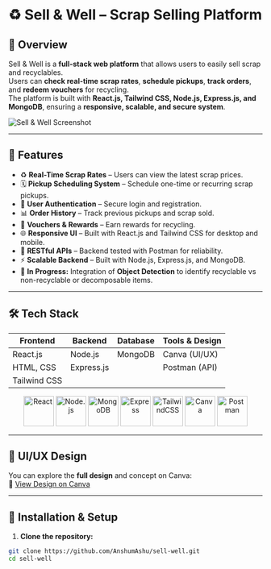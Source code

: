 # ♻️ Sell & Well – Scrap Selling Platform

## 📌 Overview
Sell & Well is a **full-stack web platform** that allows users to easily sell scrap and recyclables.  
Users can **check real-time scrap rates**, **schedule pickups**, **track orders**, and **redeem vouchers** for recycling.  
The platform is built with **React.js, Tailwind CSS, Node.js, Express.js, and MongoDB**, ensuring a **responsive, scalable, and secure system**.

![Sell & Well Screenshot](./images/home.png)

---

## 🚀 Features

* ♻️ **Real-Time Scrap Rates** – Users can view the latest scrap prices.
* 🗓️ **Pickup Scheduling System** – Schedule one-time or recurring scrap pickups.
* 👤 **User Authentication** – Secure login and registration.
* 📊 **Order History** – Track previous pickups and scrap sold.
* 🎁 **Vouchers & Rewards** – Earn rewards for recycling.
* 🌐 **Responsive UI** – Built with React.js and Tailwind CSS for desktop and mobile.
* 🔗 **RESTful APIs** – Backend tested with Postman for reliability.
* ⚡ **Scalable Backend** – Built with Node.js, Express.js, and MongoDB.
* 🧠 **In Progress:** Integration of **Object Detection** to identify recyclable vs non-recyclable or decomposable items.

---

## 🛠️ Tech Stack

| Frontend          | Backend        | Database | Tools & Design    |
| ----------------- | ------------- | -------- | ---------------- |
| React.js          | Node.js       | MongoDB  | Canva (UI/UX)    |
| HTML, CSS         | Express.js    |          | Postman (API)    |
| Tailwind CSS      |               |          |                  |

<p align="center">
  <img src="https://cdn.jsdelivr.net/gh/devicons/devicon/icons/react/react-original-wordmark.svg" alt="React" width="60" height="60"/>
  <img src="https://cdn.jsdelivr.net/gh/devicons/devicon/icons/nodejs/nodejs-original-wordmark.svg" alt="Node.js" width="60" height="60"/>
  <img src="https://cdn.jsdelivr.net/gh/devicons/devicon/icons/mongodb/mongodb-original-wordmark.svg" alt="MongoDB" width="60" height="60"/>
  <img src="https://cdn.jsdelivr.net/gh/devicons/devicon/icons/express/express-original-wordmark.svg" alt="Express" width="60" height="60"/>
  <img src="https://seeklogo.com/images/T/tailwind-css-logo-1C1B5A1845-seeklogo.com.png" alt="TailwindCSS" width="60" height="60"/>
  <img src="https://upload.wikimedia.org/wikipedia/commons/3/31/Canva_Logo.png" alt="Canva" width="60" height="60"/>
  <img src="https://www.vectorlogo.zone/logos/getpostman/getpostman-icon.svg" alt="Postman" width="60" height="60"/>
</p>

---

## 🎨 UI/UX Design
You can explore the **full design** and concept on Canva:  
🔗 [View Design on Canva](https://www.canva.com/design/DAGNRVaJCZQ/_wr_H-HjoVTvv5kupqGmFw/edit?utm_content=DAGNRVaJCZQ&utm_campaign=designshare&utm_medium=link2&utm_source=sharebutton)

---

## 🔧 Installation & Setup

1. **Clone the repository:**
```bash
git clone https://github.com/AnshumAshu/sell-well.git
cd sell-well
